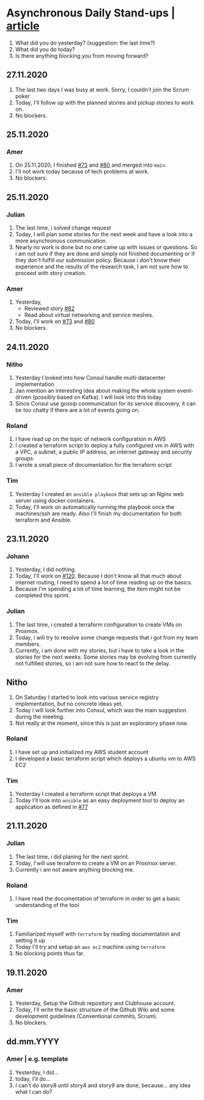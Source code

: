 # Asynchronous Daily Stand-ups | [article](https://medium.com/@stevoscript/why-your-team-should-try-asynchronous-daily-stand-ups-87f1b809e5c8)

1. What did you do yesterday? (suggestion: the last time?)
1. What did you do today?
1. Is there anything blocking you from moving forward?

## 27.11.2020
1. The last two days I was busy at work. Sorry, I couldn't join the Scrum poker
2. Today, I'll follow up with the planned stories and pickup stories to work on.
3. No blockers.

## 25.11.2020
### Amer
1. On 25.11.2020, I finished [#73](https://app.clubhouse.io/thinkdeep/story/73/use-terraform-to-create-a-virtual-machine-on-azure-in-an-configured-vpc) and [#80](https://app.clubhouse.io/thinkdeep/story/80/use-terraform-to-create-a-vm-and-a-suitable-network-configuration-for-azure) and merged into `main`.
2. I'll not work today because of tech problems at work.
3. No blockers.

## 25.11.2020
### Julian
1. The last time, i solved change request
2. Today, I will plan some stories for the next week and have a look into a more asynchronous communication.
3. Nearly no work is done but no one came up with issues or questions. So i am not sure if they are done and simply not finished documenting or if they don't fulfill our submission policy. Because i don't know their experience and the results of the research task, I am not sure how to proceed with story creation.

### Amer
1. Yesterday, 
	- Reviewed story [#82](https://app.clubhouse.io/thinkdeep/story/82/investigate-and-demonstrate-a-solution-for-monitoring-a-vm)
	- Read about virtual networking and service meshes.
2. Today, I'll work on [#73](https://app.clubhouse.io/thinkdeep/story/73/use-terraform-to-create-a-virtual-machine-on-azure-in-an-configured-vpc) and [#80](https://app.clubhouse.io/thinkdeep/story/80/use-terraform-to-create-a-vm-and-a-suitable-network-configuration-for-azure)
3. No blockers.


## 24.11.2020
### Nitho
1. Yesterday I looked into how Consul handle multi-datacenter implementation
2. Jan mention an interesting idea about making the whole system event-driven (possibly based on Kafka). I will look into this today
3. Since Consul use gossip communication for its service discovery, it can be too chatty if there are a lot of events going on.

### Roland
1. I have read up on the topic of network configuration in AWS
2. I created a terraform script to deploy a fully configured vm in AWS with a VPC, a subnet, a public IP address, an internet gateway and security groups
3. I wrote a small piece of documentation for the terraform script


### Tim
1. Yesterday I created an `ansible playbook` that sets up an Nginx web server
   using docker containers.
2. Today, I'll work on automatically running the playbook once the machines/ssh
   are ready. Also I'll finish my documentation for both terraform and Ansible.

## 23.11.2020
### Johann
1. Yesterday, I did nothing.
2. Today, I'll work on [#120](https://app.clubhouse.io/thinkdeep/story/120/investigate-and-design-an-architecture-to-connect-the-vms-across-different-cloud-provider-aws-and-azure). Because I don't know all that much about internet routing, I need to spend a lot of time reading up on the basics.
3. Because I'm spending a lot of time learning, the item might not be completed this sprint.

### Julian
1. The last time, i created a terraform configuration to create VMs on Proxmox.
2. Today, i will try to resolve some change requests that i got from my team members.
3. Currently, i am done with my stories, but i have to take a look in the stories for the next weeks. Some stories may be evolving from currently not fulfilled stories, so i am not sure how to react to the delay.

## Nitho
1. On Saturday I started to look into various service registry implementation, but no concrete ideas yet.
2. Today I will look further into Consul, which was the main suggestion during the meeting.
3. Not really at the moment, since this is just an exploratory phase now.

### Roland
1. I have set up and initialized my AWS student account
2. I developed a basic terraform script which deploys a ubuntu vm to AWS EC2

### Tim
1. Yesterday I created a terraform script that deploys a VM
2. Today I'll look into `ansible` as an easy deployment tool to deploy an
   application as defined in
   [#77](https://app.clubhouse.io/thinkdeep/story/77/use-an-easy-deployment-tool-to-deploy-an-application-via-docker-on-the-vms)


## 21.11.2020
### Julian
1. The last time, i did planing for the next sprint.
2. Today, I'will use terraform to create a VM on an Proxmox server.
3. Currently i am not aware anything blocking me.

### Roland
1. I have read the documentation of terraform in order to get a basic understanding of the tool

### Tim
1. Familiarized myself with `terraform` by reading documentation and setting it up
2. Today I'll try and setup an `aws ec2` machine using `terraform`
3. No blocking points thus far.

## 19.11.2020
### Amer
1. Yesterday, Setup the Github repository and Clubhouse account.
2. Today, I'll write the basic structure of the Github Wiki and some development guidelines (Conventional commits, Scrum).
3. No blockers.

## dd.mm.YYYY
### Amer | e.g. template
1. Yesterday, I did...
1. today, I'll do...
1. I can't do story8 until story4 and story9 are done, because... any idea what I can do?

